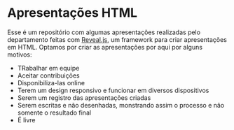 # Apresentações HTML

Esse é um repositório com algumas apresentações realizadas pelo departamento feitas com [Reveal.js](http://revealjs.com/), um framework para criar apresentações em HTML.
Optamos por criar as apresentações por aqui por alguns motivos:
- TRabalhar em equipe
- Aceitar contribuições
- Disponibiliza-las online
- Terem um design responsivo e funcionar em diversos dispositivos
- Serem um registro das apresentações criadas
- Serem escritas e não desenhadas, monstrando assim o processo e não somente o resultado final
- É livre
